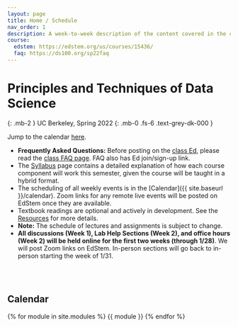 ```yaml
---
layout: page
title: Home / Schedule
nav_order: 1
description: A week-to-week description of the content covered in the course.
course:
  edstem: https://edstem.org/us/courses/15436/
  faq: https://ds100.org/sp22faq
---
```


# Principles and Techniques of Data Science

{: .mb-2 }
UC Berkeley, Spring 2022
{: .mb-0 .fs-6 .text-grey-dk-000 }


<div>
<!-- {% assign instructors = site.staffers | where: 'role', 'Instructor' %}
<div class="role">
  {% for staffer in instructors %}
  {{ staffer }}
  {% endfor %} -->
</div>

Jump to the calendar [here](#calendar).

+ **Frequently Asked Questions:** Before posting on the [class Ed]({{page.course.edstem}}), please read the [class FAQ page]({{page.course.faq}}). FAQ also has Ed join/sign-up link.
+ The [Syllabus]({{site.baseurl}}/syllabus) page contains a detailed explanation of how each course component will work this semester, given the course will be taught in a hybrid format.
+ The scheduling of all weekly events is in the [Calendar]({{ site.baseurl }}/calendar). Zoom links for any remote live events will be posted on EdStem once they are available.
+ Textbook readings are optional and actively in development. See the [Resources]({{site.baseurl}}/resources/#textbook) for more details.
+ **Note:** The schedule of lectures and assignments is subject to change.
+ **All discussions (Week 1), Lab Help Sections (Week 2), and office hours (Week 2) will be held online for the first two weeks (through 1/28)**. We will post Zoom links on EdStem. In-person sections will go back to in-person starting the week of 1/31.

<br><br>

<a name="calendar"></a>
## Calendar

{% for module in site.modules %}
{{ module }}
{% endfor %}
